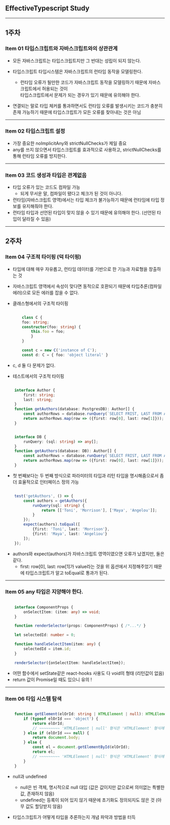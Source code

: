 ## EffectiveTypescript Study

---

## 1주차

### Item 01 타입스크립트와 자바스크립트와의 상관관계

- 모든 자바스크립트는 타입스크립트지만 그 반대는 성립이 되지 않는다.

- 타입스크립트 타입시스템은 자바스크립트의 런타임 동작을 모델링한다.

  - 런타임 오류가 될만한 코드가 자바스크립트 동작을 모델링하기 때문에 자바스크립트에서 허용되는 것이  
    타입스크립트에서 문제가 되는 경우가 있기 때문에 유의해야 한다.

- 연결되는 말로 타입 체커를 통과하면서도 런타임 오류를 발생시키는 코드가 충분히 존재 가능하기 때문에 타입스크립트가 모든 오류를 찾아내는 것은 아님

---

### Item 02 타입스크립트 설정

- 가장 중요한 noImplicitAny와 strictNullChecks가 제일 중요
- any를 쓰지 않으면서 타입스크립트를 효과적으로 사용하고, strictNullChecks를 통해 런타임 오류를 방지한다.

---

### Item 03 코드 생성과 타입은 관계없음

- 타입 오류가 있는 코드도 컴파일 가능
  - 되게 무서운 말, 컴파일이 됐다고 체크가 된 것이 아니다.
- 런타임(자바스크립트 영역)에서는 타입 체크가 불가능하기 때문에 런타임에 타입 정보를 유지해줘야 한다.
- 런타임 타입과 선언된 타입이 맞지 않을 수 있기 때문에 유의해야 한다. (선언된 타입이 달라질 수 있음)

---

## 2주차

### Item 04 구조적 타이핑 (덕 타이핑)

- 타입에 대해 매우 자유롭고, 런타임 데이터를 기반으로 한 기능과 자료형을 창출하는 것
- 자바스크립트 영역에서 속성이 맞다면 동적으로 호환되기 때문에 타입추론(컴파일 에러)으로 모든 에러를 잡을 수 없다.

- 클래스형에서의 구조적 타이핑

  ```Typescript

      class C {
      foo: string;
      constructor(foo: string) {
          this.foo = foo;
          }
      }

      const c = new C('instance of C');
      const d: C = { foo: 'object literal' }

  ```

- c, d 둘 다 문제가 없다.

- 테스트에서의 구조적 타이핑

```Typescript

    interface Author {
        first: string;
        last: string;
    }
    function getAuthors(database: PostgresDB): Author[] {
        const authorRows = database.runQuery(`SELECT FRIST, LAST FROM AUTHORS`);
        return authorRows.map(row => ({first: row[0], last: row[1]}));
    }

```

```Typescript

    interface DB {
        runQuery: (sql: string) => any[];
    }
    function getAuthors(database: DB): Author[] {
        const authorRows = database.runQuery(`SELECT FRIST, LAST FROM AUTHORS`);
        return authorRows.map(row => ({first: row[0], last: row[1]}));
    }

```

- 첫 번째보다는 두 번째 방식으로 파라미터의 타입과 리턴 타입을 명시해줌으로서 좀 더 효율적으로 인터페이스 정의 가능

```Typescript

    test('getAuthors', () => {
        const authors = getAuthors({
            runQuery(sql: string) {
                return [['Toni', 'Morrison'], ['Maya', 'Angelou']];
            }
        });
        expect(authors).toEqual([
            {first: 'Toni', last: 'Morrison'},
            {first: 'Maya', last: 'Angeliou'}
        ]);
    });

```

- authors와 expect(authors)가 자바스크립트 영역이였으면 오류가 났겠지만, 둘은 같다.
  - first: row[0], last: row[1]가 value라는 것을 위 옵션에서 지정해주었기 때문에 타입스크립트가 알고 toEqual로 통과가 된다.

---

### Item 05 any 타입은 지양해야 한다.

```Typescript

    interface ComponentProps {
        onSelectItem: (item: any) => void;
    }

    function renderSelector(props: ComponentProps) { /*...*/ }

    let selectedId: number = 0;

    function handleSelectItem(item: any) {
        selectedId = item.id;
    }

    renderSelector({onSelectItem: handleSelectItem});

```

- 어떤 함수에서 setState같은 react-hooks 사용도 다 void의 형태 (리턴값이 없음)
- return 값이 Promise일 때도 있으니 유의 !

---

### Item 06 타입 시스템 탐색

```Typescript

    function getElement(elOrId: string | HTMLElement | null): HTMLElement {
        if (typeof elOrId === 'object') {
            return elOrId;
            // ~~~~~~~~~ 'HTMLElement | null' 형식은 'HTMLElement' 형식에 할당할 수 없습니다.
        } else if (elOrId === null) {
            return document.body;
        } else {
            const el = document.getElementById(elOrId);
            return el;
            // ~~~~~~~~~ 'HTMLElement | null' 형식은 'HTMLElement' 형식에 할당할 수 없습니다.
        }
    }

```

- null과 undefined

  - null은 빈 객체, 명시적으로 null 대입 (값은 값이지만 값으로써 의미없는 특별한 값, 존재하지 않음)
  - undefined는 등록이 되어 있지 않기 때문에 초기화도 정의되지도 않은 것 (아무 값도 할당받지 않음)

- 타입스크립트가 어떻게 타입을 추론하는지 개념 파악과 방법을 터득
